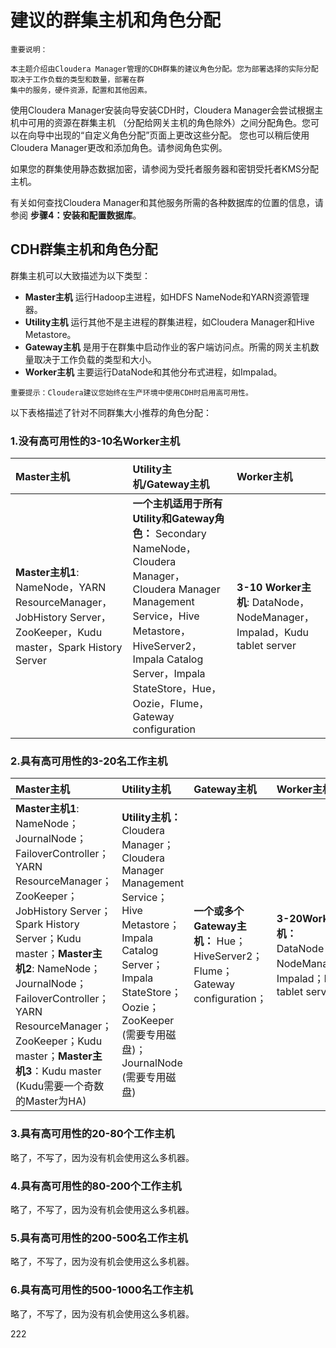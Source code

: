 建议的群集主机和角色分配
================================================================================
```
重要说明：

本主题介绍由Cloudera Manager管理的CDH群集的建议角色分配。您为部署选择的实际分配取决于工作负载的类型和数量，部署在群
集中的服务，硬件资源，配置和其他因素。
```
使用Cloudera Manager安装向导安装CDH时，Cloudera Manager会尝试根据主机中可用的资源在群集主机
（分配给网关主机的角色除外）之间分配角色。您可以在向导中出现的“自定义角色分配”页面上更改这些分配。
您也可以稍后使用Cloudera Manager更改和添加角色。请参阅角色实例。

如果您的群集使用静态数据加密，请参阅为受托者服务器和密钥受托者KMS分配主机。

有关如何查找Cloudera Manager和其他服务所需的各种数据库的位置的信息，请参阅 **步骤4：安装和配置数据库**。

## CDH群集主机和角色分配
群集主机可以大致描述为以下类型：
+ **Master主机** 运行Hadoop主进程，如HDFS NameNode和YARN资源管理器。
+ **Utility主机** 运行其他不是主进程的群集进程，如Cloudera Manager和Hive Metastore。
+ **Gateway主机** 是用于在群集中启动作业的客户端访问点。所需的网关主机数量取决于工作负载的类型和大小。
+ **Worker主机** 主要运行DataNode和其他分布式进程，如Impalad。
```
重要提示：Cloudera建议您始终在生产环境中使用CDH时启用高可用性。
```
以下表格描述了针对不同群集大小推荐的角色分配：

### 1.没有高可用性的3-10名Worker主机

| Master主机 | Utility主机/Gateway主机 | Worker主机 |
| :------------- | :------------ | :------------ |
| **Master主机1**: NameNode，YARN ResourceManager，JobHistory Server，ZooKeeper，Kudu master，Spark History Server | **一个主机适用于所有Utility和Gateway角色：** Secondary NameNode，Cloudera Manager，Cloudera Manager Management Service，Hive Metastore，HiveServer2，Impala Catalog Server，Impala StateStore，Hue，Oozie，Flume，Gateway configuration | **3-10 Worker主机**: DataNode，NodeManager，Impalad，Kudu tablet server |

### 2.具有高可用性的3-20名工作主机

| Master主机 | Utility主机 | Gateway主机 | Worker主机 |
| :------------- | :------------ | :------------ | :------------ |
| **Master主机1**: NameNode；JournalNode；FailoverController；YARN ResourceManager；ZooKeeper；JobHistory Server；Spark History Server；Kudu master；**Master主机2**: NameNode；JournalNode；FailoverController；YARN ResourceManager；ZooKeeper；Kudu master；**Master主机3**：Kudu master (Kudu需要一个奇数的Master为HA) | **Utility主机：** Cloudera Manager；Cloudera Manager Management Service；Hive Metastore；Impala Catalog Server；Impala StateStore；Oozie；ZooKeeper (需要专用磁盘)；JournalNode (需要专用磁盘) | **一个或多个Gateway主机：** Hue；HiveServer2；Flume；Gateway configuration；|  **3-20Worker主机：** DataNode；NodeManager；Impalad；Kudu tablet server |

### 3.具有高可用性的20-80个工作主机
略了，不写了，因为没有机会使用这么多机器。

### 4.具有高可用性的80-200个工作主机
略了，不写了，因为没有机会使用这么多机器。

### 5.具有高可用性的200-500名工作主机
略了，不写了，因为没有机会使用这么多机器。

### 6.具有高可用性的500-1000名工作主机
略了，不写了，因为没有机会使用这么多机器。







































222
